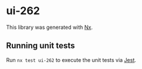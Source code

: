 # ui-262

This library was generated with [Nx](https://nx.dev).

## Running unit tests

Run `nx test ui-262` to execute the unit tests via [Jest](https://jestjs.io).
